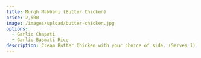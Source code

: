 ```yaml
---
title: Murgh Makhani (Butter Chicken)
price: 2,500
image: /images/upload/butter-chicken.jpg
options:
  - Garlic Chapati
  - Garlic Basmati Rice
description: Cream Butter Chicken with your choice of side. (Serves 1)
---
```

